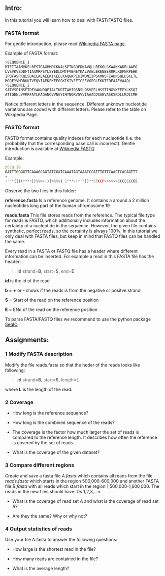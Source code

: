 ## Intro:
In this tutorial you will learn how to deal with FAST/FASTQ files.
### FASTA format

For gentle introduction, please read [Wikipedia FASTA page](https://en.wikipedia.org/wiki/FASTA_format).

Example of FASTA format:

```python
>SEQUENCE_1
MTEITAAMVKELRESTGAGMMDCKNALSETNGDFDKAVQLLREKGLGKAAKKADRLAAEG
LVSVKVSDDFTIAAMRPSYLSYEDLDMTFVENEYKALVAELEKENEERRRLKDPNKPEHK
IPQFASRKQLSDAILKEAEEKIKEELKAQGKPEKIWDNIIPGKMNSFIADNSQLDSKLTL
MGQFYVMDDKKTVEQVIAEKEKEFGGKIKIVEFICFEVGEGLEKKTEDFAAEVAAQL
>SEQUENCE_2
SATVSEINSETDFVAKNDQFIALTKDTTAHIQSNSLQSVEELHSSTINGVKFEEYLKSQI
ATIGENLVVRRFATLKAGANGVVNGYIHTNGRVGVVIAAACDSAEVASKSRDLLRQICMH
```

Notice different letters in the sequence. Different unknown nucleotide variations are coded with different letters. Please refer to the table on Wikipedia Page.

### FASTQ format

FASTQ format contains quality indexes for each nucleotide (i.e. the probability that the corresponding base call is incorrect). Gentle introduction is available at [Wikipedia FASTQ](https://en.wikipedia.org/wiki/FASTQ_format)

Example:
```python
@SEQ_ID
GATTTGGGGTTCAAAGCAGTATCGATCAAATAGTAAATCCATTTGTTCAACTCACAGTTT
+
!''*((((***+))%%%++)(%%%%).1***-+*''))**55CCF>>>>>>CCCCCCC65
```


Observe the two files in this folder:

**reference.fasta** 
Is a reference genome. It contains a around a 2 million nucleotides long part of the human chromosome 19

**reads.fasta**
This file stores reads from the reference. The typical file type for reads is FASTQ, which additionally includes information about the certainty of a nucleotide in the sequence. However, the given file contains synthetic, perfect reads, so the certainty is always 100%. In this tutorial we only deal with FASTA files, but keep in mind that FASTQ files can be handled the same.

Every read in a FASTA or FASTQ file has a header where different information can be inserted. For example a read in this FASTA file has the header:
>**id** strand=**B**, start=**S**, end=**E**

**id** is the id of the read

**b** = **+** or **-** shows if the reads is from the negative or positve strand

**S** = Start of the read on the reference position

**E** = ENd of the read on the reference position

To parse FASTA/FASTQ files we recommend to use the python package [SeqIO](https://biopython.org/wiki/SeqIO)


## Assignments:

### 1 Modify FASTA description
Modify the file reads.fasta so that the heder of the reads looks like following:
>**id** strand=**B**, start=**S**, length=**L**

where **L** is the length of the read.


### 2 Coverage
* How long is the reference sequence?

* How long is the combined sequence of the reads?

* The coverage is the factor how much larger the set of reads is compared to the reference length. It describes how often the reference is covered by the set of reads.

* What is the coverage of the given dataset?

### 3 Compare different regions
Create and save a fasta file *A.fasta* which contains all reads from the file *reads.fasta* which starts in the region 500,000-600,000 and another FASTA file *B.fasta* with all reads which start in the region 1,500,000-1,600,000.
The reads in the new files should have IDs 1,2,3,...n.

* What is the coverage of read set *A* and what is the coverage of read set *B*?

* Are they the same? Why or why not?

### 4 Output statistics of reads
Use your file A.fasta to answer the following questions:

* How large is the shortest read in the file?

* How many reads are contained in the file?

* What is the average length?

